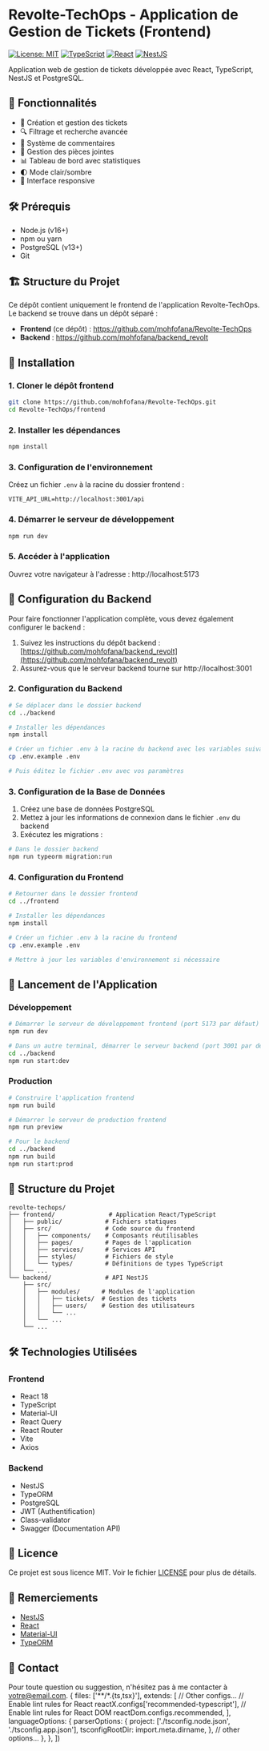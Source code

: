 # Revolte-TechOps - Application de Gestion de Tickets (Frontend)

[![License: MIT](https://img.shields.io/badge/License-MIT-yellow.svg)](https://opensource.org/licenses/MIT)
[![TypeScript](https://img.shields.io/badge/TypeScript-4.9.5-blue.svg)](https://www.typescriptlang.org/)
[![React](https://img.shields.io/badge/React-18.2.0-61dafb.svg)](https://reactjs.org/)
[![NestJS](https://img.shields.io/badge/NestJS-9.0.0-e0234e.svg)](https://nestjs.com/)

Application web de gestion de tickets développée avec React, TypeScript, NestJS et PostgreSQL.

## 🚀 Fonctionnalités

- 📝 Création et gestion des tickets
- 🔍 Filtrage et recherche avancée
- 💬 Système de commentaires
- 📎 Gestion des pièces jointes
- 📊 Tableau de bord avec statistiques
- 🌓 Mode clair/sombre
- 📱 Interface responsive

## 🛠 Prérequis

- Node.js (v16+)
- npm ou yarn
- PostgreSQL (v13+)
- Git

## 🏗 Structure du Projet

Ce dépôt contient uniquement le frontend de l'application Revolte-TechOps. Le backend se trouve dans un dépôt séparé :

- **Frontend** (ce dépôt) : https://github.com/mohfofana/Revolte-TechOps
- **Backend** : https://github.com/mohfofana/backend_revolt

## 🚀 Installation

### 1. Cloner le dépôt frontend

```bash
git clone https://github.com/mohfofana/Revolte-TechOps.git
cd Revolte-TechOps/frontend
```

### 2. Installer les dépendances

```bash
npm install
```

### 3. Configuration de l'environnement

Créez un fichier `.env` à la racine du dossier frontend :

```env
VITE_API_URL=http://localhost:3001/api
```

### 4. Démarrer le serveur de développement

```bash
npm run dev
```

### 5. Accéder à l'application

Ouvrez votre navigateur à l'adresse : http://localhost:5173

## 🔌 Configuration du Backend

Pour faire fonctionner l'application complète, vous devez également configurer le backend :

1. Suivez les instructions du dépôt backend : [https://github.com/mohfofana/backend_revolt](https://github.com/mohfofana/backend_revolt)
2. Assurez-vous que le serveur backend tourne sur http://localhost:3001

### 2. Configuration du Backend

```bash
# Se déplacer dans le dossier backend
cd ../backend

# Installer les dépendances
npm install

# Créer un fichier .env à la racine du backend avec les variables suivantes :
cp .env.example .env

# Puis éditez le fichier .env avec vos paramètres
```

### 3. Configuration de la Base de Données

1. Créez une base de données PostgreSQL
2. Mettez à jour les informations de connexion dans le fichier `.env` du backend
3. Exécutez les migrations :

```bash
# Dans le dossier backend
npm run typeorm migration:run
```

### 4. Configuration du Frontend

```bash
# Retourner dans le dossier frontend
cd ../frontend

# Installer les dépendances
npm install

# Créer un fichier .env à la racine du frontend
cp .env.example .env

# Mettre à jour les variables d'environnement si nécessaire
```

## 🚀 Lancement de l'Application

### Développement

```bash
# Démarrer le serveur de développement frontend (port 5173 par défaut)
npm run dev

# Dans un autre terminal, démarrer le serveur backend (port 3001 par défaut)
cd ../backend
npm run start:dev
```

### Production

```bash
# Construire l'application frontend
npm run build

# Démarrer le serveur de production frontend
npm run preview

# Pour le backend
cd ../backend
npm run build
npm run start:prod
```

## 📂 Structure du Projet

```
revolte-techops/
├── frontend/               # Application React/TypeScript
│   ├── public/            # Fichiers statiques
│   ├── src/               # Code source du frontend
│   │   ├── components/    # Composants réutilisables
│   │   ├── pages/         # Pages de l'application
│   │   ├── services/      # Services API
│   │   ├── styles/        # Fichiers de style
│   │   └── types/         # Définitions de types TypeScript
│   └── ...
└── backend/               # API NestJS
    ├── src/
    │   ├── modules/      # Modules de l'application
    │   │   ├── tickets/  # Gestion des tickets
    │   │   ├── users/    # Gestion des utilisateurs
    │   │   └── ...
    │   └── ...
    └── ...
```

## 🛠 Technologies Utilisées

### Frontend
- React 18
- TypeScript
- Material-UI
- React Query
- React Router
- Vite
- Axios

### Backend
- NestJS
- TypeORM
- PostgreSQL
- JWT (Authentification)
- Class-validator
- Swagger (Documentation API)

## 📝 Licence

Ce projet est sous licence MIT. Voir le fichier [LICENSE](LICENSE) pour plus de détails.

## 🙏 Remerciements

- [NestJS](https://nestjs.com/)
- [React](https://reactjs.org/)
- [Material-UI](https://mui.com/)
- [TypeORM](https://typeorm.io/)

## 📧 Contact

Pour toute question ou suggestion, n'hésitez pas à me contacter à [votre@email.com](mailto:votre@email.com).
  {
    files: ['**/*.{ts,tsx}'],
    extends: [
      // Other configs...
      // Enable lint rules for React
      reactX.configs['recommended-typescript'],
      // Enable lint rules for React DOM
      reactDom.configs.recommended,
    ],
    languageOptions: {
      parserOptions: {
        project: ['./tsconfig.node.json', './tsconfig.app.json'],
        tsconfigRootDir: import.meta.dirname,
      },
      // other options...
    },
  },
])
```
